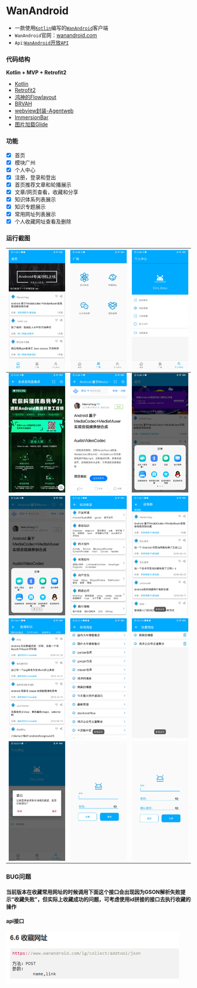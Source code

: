 # WanAndroid
* 一款使用[`Kotlin`](https://github.com/JetBrains/kotlin)编写的[`WanAndroid`](http://wanandroid.com/)客户端
* `WanAndroid`官网：[wanandroid.com](http://wanandroid.com/)
* `Api`:[`WanAndroid`开放`API`](http://wanandroid.com/blog/show/2)

### 代码结构
**Kotlin + MVP + Retrofit2**
- [Kotlin](https://github.com/JetBrains/kotlin)
- [Retrofit2](https://github.com/square/retrofit)
- [鸿神的Flowlayout](https://github.com/hongyangAndroid/FlowLayout)
- [BRVAH](https://github.com/CymChad/BaseRecyclerViewAdapterHelper)
- [webview封装-Agentweb](https://github.com/Justson/AgentWeb)
- [ImmersionBar](https://github.com/gyf-dev/ImmersionBar)
- [图片加载Glide](https://github.com/bumptech/glide)

### 功能
- [x] 首页
- [x] 模块广州
- [x] 个人中心
- [x] 注册，登录和登出
- [x] 首页推荐文章和轮播展示
- [x] 文章/网页查看，收藏和分享
- [x] 知识体系列表展示
- [x] 知识专题展示
- [x] 常用网址列表展示
- [x] 个人收藏网址查看及删除

### 运行截图
![](img/main.jpg) |![](img/gc.jpg) | ![](img/my.jpg) 
:-------------------------:|:-------------------------:|:-------------------------:
![](img/bw.jpg)  |  ![](img/w.jpg) |  ![](img/ls.jpg)
![](img/ws.jpg)  |  ![](img/tl.jpg) |  ![](img/t1.jpg)
![](img/t2.jpg)  |  ![](img/uw.jpg) |  ![](img/muw.jpg)
![](img/out.jpg)  |  ![](img/in.jpg) |  ![](img/re.jpg)

### BUG问题
#### 当前版本在收藏常用网址的时候调用下面这个接口会出现因为GSON解析失败提示“收藏失败”，但实际上收藏成功的问题，可考虑使用id拼接的接口去执行收藏的操作
#### api接口
![](img/api.png)
